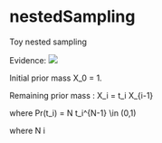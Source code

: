 # nestedSampling

Toy nested sampling

Evidence: 
<img src="https://render.githubusercontent.com/render/math?math=Z = \sum_{i=1}^m w_i(t) L_i">


Initial prior mass X_0 = 1.

Remaining prior mass : X_i = t_i X_{i-1}

where Pr(t_i) = N t_i^{N-1} \in (0,1)

where N i
